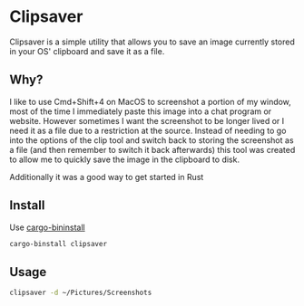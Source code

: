 # Clipsaver

Clipsaver is a simple utility that allows you to save an image currently stored in your OS' clipboard and save it as a file.

## Why?

I like to use Cmd+Shift+4 on MacOS to screenshot a portion of my window, most of the time I immediately paste this image into a chat program or website. However sometimes I want the screenshot to be longer lived or I need it as a file due to a restriction at the source. Instead of needing to go into the options of the clip tool and switch back to storing the screenshot as a file (and then remember to switch it back afterwards) this tool was created to allow me to quickly save the image in the clipboard to disk.

Additionally it was a good way to get started in Rust

## Install

Use [cargo-bininstall](https://github.com/cargo-bins/cargo-binstall/tree/main#cargo-binaryinstall)

```bash
cargo-binstall clipsaver
```

## Usage

```bash
clipsaver -d ~/Pictures/Screenshots
```